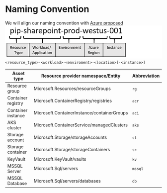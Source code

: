 # Naming Convention

We will align our naming convention with [Azure proposed](https://docs.microsoft.com/en-us/azure/cloud-adoption-framework/ready/azure-best-practices/resource-abbreviations)
![naming_convention.png](naming_convention.png)
`<resource_type>-<workload>-<enviroment>-<location>[-<instance>]`

| Asset type         | Resource provider namespace/Entity          | Abbreviation |
|--------------------|---------------------------------------------|--------------|
| Resource group     | Microsoft.Resources/resourceGroups          | `rg`         |
| Container registry | Microsoft.ContainerRegistry/registries      | `acr`        |
| Container instance | Microsoft.ContainerInstance/containerGroups | `aci`        |
| AKS cluster        | Microsoft.ContainerService/managedClusters  | `aks`        |
| Storage account    | Microsoft.Storage/storageAccounts           | `st`         |
| Storage container  | Microsoft.Storage/storageContainers         | `sc`         | 
| KeyVault           | Microsoft.KeyVault/vaults                   | `kv`         | 
| MSSQL Server       | Microsoft.Sql/servers                       | `mssql`      |
| MSSQL Database     | Microsoft.Sql/servers/databases             | `db`         |

